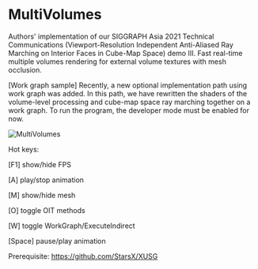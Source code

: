 # MultiVolumes
Authors' implementation of our SIGGRAPH Asia 2021 Technical Communications (Viewport-Resolution Independent Anti-Aliased Ray Marching on Interior Faces in Cube-Map Space) demo III. Fast real-time multiple volumes rendering for external volume textures with mesh occlusion.

[Work graph sample]
Recently, a new optional implementation path using work graph was added. In this path, we have rewritten the shaders of the volume-level processing and cube-map space ray marching together on a work graph. To run the program, the developer mode must be enabled for now.

![MultiVolumes](https://github.com/StarsX/MultiVolumes/blob/main/Doc/Images/SA2021_TC.jpg "rendering result of multiple volumes")

Hot keys:

[F1] show/hide FPS

[A] play/stop animation

[M] show/hide mesh

[O] toggle OIT methods

[W] toggle WorkGraph/ExecuteIndirect

[Space] pause/play animation

Prerequisite: https://github.com/StarsX/XUSG
